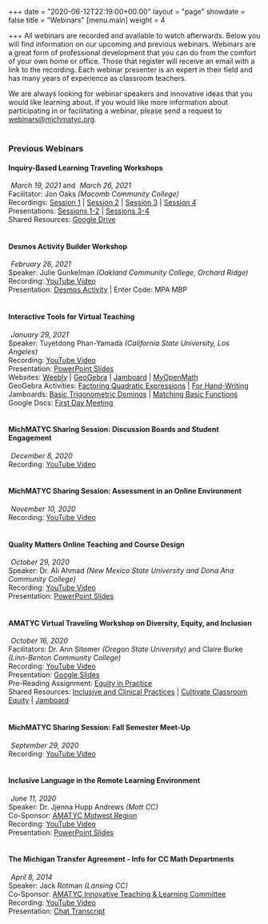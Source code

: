 +++
date = "2020-06-12T22:19:00+00:00"
layout = "page"
showdate = false
title = "Webinars"
[menu.main]
weight = 4

+++
All webinars are recorded and available to watch afterwards. Below you will find information on our upcoming and previous webinars. Webinars are a great form of professional development that you can do from the comfort of your own home or office. Those that register will receive an email with a link to the recording. Each webinar presenter is an expert in their field and has many years of experience as classroom teachers.

We are always looking for webinar speakers and innovative ideas that you would like learning about. If you would like more information about participating in or facilitating a webinar, please send a request to <a href="mailto:webinars@michmatyc.org">webinars@michmatyc.org</a>.<br/><br/>


### Previous Webinars

#### Inquiry-Based Learning Traveling Workshops
<i class="far fa-calendar-alt" style="margin-right: 5px;"></i><i>March 19, 2021</i>  and  <i class="far fa-calendar-alt" style="margin-right: 5px;"></i><i>March 26, 2021</i><br/>
Facilitator: Jon Oaks <i>(Macomb Community College)</i><br/>
Recordings: <a href="https://youtu.be/7TKyXCzGT_I">Session 1</a> | <a href="https://youtu.be/xf8I7g5fH5I">Session 2</a> | <a href="https://youtu.be/9i_JMFlhxZA">Session 3</a> | <a href="https://youtu.be/tIC97KoEG_k">Session 4</a><br/>
Presentations: <a href="https://docs.google.com/presentation/d/1-w1gv1U3kmJS-9QX9n2eolY7sa1qRz1hLQoaUrnN7OM/edit?usp=sharing">Sessions 1-2</a> | <a href="https://docs.google.com/presentation/d/16CkrXe59RpMJDjM4AD-90WJMTbTpZDfeu_gmblKbePw/edit?usp=sharing">Sessions 3-4</a><br/>
Shared Resources: <a href="https://drive.google.com/drive/folders/1FaitcsKGaAcJi-m0PxyzRpr4qhQtIg--?usp=sharing">Google Drive</a><br/><br/>

#### Desmos Activity Builder Workshop
<i class="far fa-calendar-alt" style="margin-right: 5px;"></i><i>February 26, 2021</i><br/>
Speaker: Julie Gunkelman <i>(Oakland Community College, Orchard Ridge)</i><br/>
Recording: <a href="https://youtu.be/_xviT3T6OvM">YouTube Video</a><br/>
Presentation: <a href="http://students.desmos.com">Desmos Activity</a> | Enter Code: MPA MBP<br/><br/>

#### Interactive Tools for Virtual Teaching
<i class="far fa-calendar-alt" style="margin-right: 5px;"></i><i>January 29, 2021</i><br/>
Speaker: Tuyetdong Phan-Yamada <i>(California State University, Los Angeles)</i><br/>
Recording: <a href="https://youtu.be/t_tcgYZ7kaw">YouTube Video</a><br/>
Presentation: <a href="/uploads/virtualtools_webinar.pdf" target="_blank">PowerPoint Slides</a><br/>
Websites: <a href="http://phan-yamada.weebly.com">Weebly</a> | <a href="http://www.geogebra.com">GeoGebra</a> | <a href="http://www.jamboard.com">Jamboard</a> | <a href="http://www.myopenmath.com">MyOpenMath</a><br/>
GeoGebra Activities: <a href="https://www.geogebra.org/m/uyFoojWM">Factoring Quadratic Expressions</a> | <a href="https://www.geogebra.org/m/rxqteya7">For Hand-Writing</a><br/>
Jamboards: <a href="https://jamboard.google.com/d/1S526qmS27ykeH31tR3S1ENAt4cEpMHXSfJ1oHN2qEKQ/viewer">Basic Trigonometric Dominos</a> | <a href="https://jamboard.google.com/d/1jbyjQtD6iJE7hpXx7DlynqhSIIiJb6UIta8PEVXzl94/edit?usp=sharing">Matching Basic Functions</a><br/>
Google Docs: <a href="https://drive.google.com/file/d/1gNF1izy5RFZQBR3WA91lmXwiZXxidIOJ/view?usp=sharing">First Day Meeting</a></br><br/>

#### MichMATYC Sharing Session: Discussion Boards and Student Engagement
<i class="far fa-calendar-alt" style="margin-right: 5px;"></i><i>December 8, 2020</i><br/>
Recording: <a href="https://youtu.be/wTga8PMgJmo">YouTube Video</a><br/></br>

#### MichMATYC Sharing Session: Assessment in an Online Environment
<i class="far fa-calendar-alt" style="margin-right: 5px;"></i><i>November 10, 2020</i><br/>
Recording: <a href="https://youtu.be/tnk-FJlmMx0">YouTube Video</a><br/><br/>

#### Quality Matters Online Teaching and Course Design
<i class="far fa-calendar-alt" style="margin-right: 5px;"></i><i>October 29, 2020</i><br/>
Speaker: Dr. Ali Ahmad <i>(New Mexico State University and Dona Ana Community College)</i><br/>
Recording: <a href="https://youtu.be/bGNry2vuTbo">YouTube Video</a><br/>
Presentation: <a href="/uploads/qualitymatters_webinar.pdf" target="_blank">PowerPoint Slides</a><br/><br/>

#### AMATYC Virtual Traveling Workshop on Diversity, Equity, and Inclusion
<i class="far fa-calendar-alt" style="margin-right: 5px;"></i><i>October 16, 2020</i><br/>
Facilitators: Dr. Ann Sitomer <i>(Oregon State University)</i> and Claire Burke <i>(Linn-Benton Community College)</i></br>
Recording: <a href="https://youtu.be/FoXisIL8ybg">YouTube Video</a><br/>
Presentation: <a href="/uploads/VirtualTW_GoogleSlides.pdf" target="_blank">Google Slides</a><br/>
Pre-Reading Assignment: <a href="/uploads/EquityInPractice.pdf" target="_blank">Equity in Practice</a><br/>
Shared Resources: <a href="/uploads/Inclusive and Critical Practices Framework_CollegeTeaching.pdf" target="blank">Inclusive and Clinical Practices</a> | <a href="/uploads/EquitablePracticesLifeSciences.pdf" target="_blank">Cultivate Classroom Equity</a> | <a href="https://jamboard.google.com/d/1JKA2wSLhNOD0wnDNWcPkdjIzf5LfBH5rTuolHwQhjRk/edit?usp=sharing">Jamboard</a><br/><br/>

#### MichMATYC Sharing Session: Fall Semester Meet-Up 
<i class="far fa-calendar-alt" style="margin-right: 5px;"></i><i>September 29, 2020</i><br/>
Recording: <a href="https://youtu.be/Giya1m6wmf0">YouTube Video</a><br/><br/>

#### Inclusive Language in the Remote Learning Environment
<i class="far fa-calendar-alt" style="margin-right: 5px;"></i><i>June 11, 2020</i><br/>
Speaker: Dr. Jjenna Hupp Andrews <i>(Mott CC)</i><br/>
Co-Sponsor: <a href="http://bit.ly/amatycmidwest">AMATYC Midwest Region</a><br/>
Recording: <a href="https://youtu.be/oRaGeRV2bjU">YouTube Video</a><br/>
Presentation: <a href="https://www.jjennahuppandrews.net/inclusive-language-in-the-remote-learning-environment.html">PowerPoint Slides</a><br/><br/>

#### The Michigan Transfer Agreement - Info for CC Math Departments
<i class="far fa-calendar-alt" style="margin-right: 5px;"></i><i>April 8, 2014</i><br/>
Speaker: Jack Rotman <i>(Lansing CC)</i><br/>
Co-Sponsor: <a href="http://bit.ly/amatycmidwest">AMATYC Innovative Teaching & Learning Committee</a><br/>
Recording: <a href="https://youtu.be/KGona3ji44E">YouTube Video</a><br/>
Presentation: <a href="https://amatyc.site-ym.com/resource/resmgr/webinars/chat_transcript.txt">Chat Transcript</a>